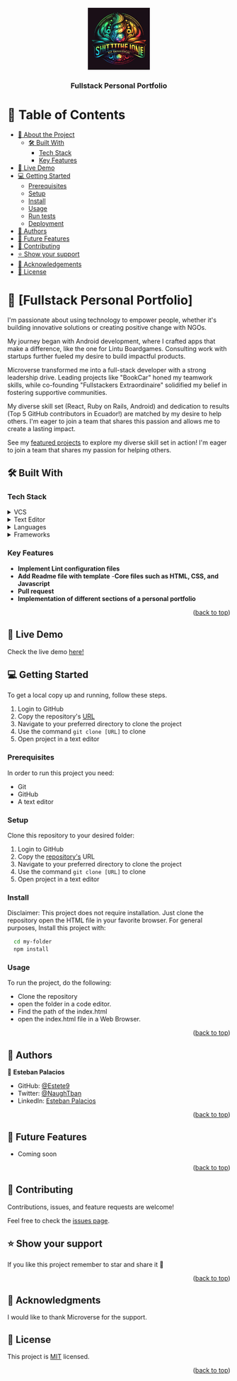<a name="readme-top"></a>

<div align="center">
  
  <img src="logo.png" alt="logo" width="140"  height="auto" />
  <br/>

  <h3><b>Fullstack Personal Portfolio</b></h3>

</div>

<!-- TABLE OF CONTENTS -->

# 📗 Table of Contents

- [📖 About the Project](#about-project)
  - [🛠 Built With](#built-with)
    - [Tech Stack](#tech-stack)
    - [Key Features](#key-features)
- [🚀 Live Demo](#live-demo)
- [💻 Getting Started](#getting-started)
  - [Prerequisites](#prerequisites)
  - [Setup](#setup)
  - [Install](#install)
  - [Usage](#usage)
  - [Run tests](#run-tests)
  - [Deployment](#deployment)
- [👥 Authors](#authors)
- [🔭 Future Features](#future-features)
- [🤝 Contributing](#contributing)
- [⭐️ Show your support](#support)
- [🙏 Acknowledgements](#acknowledgements)
- [📝 License](#license)

<!-- PROJECT DESCRIPTION -->

# 📖 [Fullstack Personal Portfolio] <a name="about-project"></a>


I'm passionate about using technology to empower people, whether it's building innovative solutions or creating positive change with NGOs.

My journey began with Android development, where I crafted apps that make a difference, like the one for Lintu Boardgames. Consulting work with startups further fueled my desire to build impactful products.

Microverse transformed me into a full-stack developer with a strong leadership drive. Leading projects like "BookCar" honed my teamwork skills, while co-founding "Fullstackers Extraordinaire" solidified my belief in fostering supportive communities.

My diverse skill set (React, Ruby on Rails, Android) and dedication to results (Top 5 GitHub contributors in Ecuador!) are matched by my desire to help others. I'm eager to join a team that shares this passion and allows me to create a lasting impact.

See my [featured projects](https://estete9.github.io/Fullstack-Portfolio/#works-container) to explore my diverse skill set in action!  I'm eager to join a team that shares my passion for helping others.

## 🛠 Built With <a name="built-with"></a>

### Tech Stack <a name="tech-stack"></a>

<details>
  <summary>VCS</summary>
  <ul>
    <li><a href="https://git-scm.com/">Git</a></li>
  </ul>
</details>
<details>
  <summary>Text Editor</summary>
  <ul>
   <li><a href="https://code.visualstudio.com/">Visual Studio Code</a></li>
  </ul>
</details>
<details>
<summary>Languages</summary>
  <ul>
    <li><a href="https://developer.mozilla.org/en-US/docs/Web/JavaScript">JavaScript</a></li>
<li><a href="https://developer.mozilla.org/en-US/docs/Web/HTML">HTML</a></li>
    <li><a href="https://developer.mozilla.org/en-US/docs/Web/CSS">CSS</a></li>
  </ul>
</details>
<details>
<summary>Frameworks</summary>
  <ul>
    <li><a href="https://tailwindcss.com">Tailwind</a></li>
  </ul>
</details>
<!-- Features -->

### Key Features <a name="key-features"></a>

- **Implement Lint configuration files**
- **Add Readme file with template** -**Core files such as HTML, CSS, and Javascript**
- **Pull request**
- **Implementation of different sections of a personal portfolio**

<p align="right">(<a href="#readme-top">back to top</a>)</p>

## 🚀 Live Demo
Check the live demo <a name="live-demo" href="https://estete9.github.io/Fullstack-Portfolio/">here!</a>

<!-- GETTING STARTED -->

## 💻 Getting Started <a name="getting-started"></a>


To get a local copy up and running, follow these steps.

1. Login to GitHub
2. Copy the repository's [URL](https://github.com/Estete9/hello-microverse/tree/add-core-files)
3. Navigate to your preferred directory to clone the project
4. Use the command ```git clone [URL]``` to clone
5. Open project in a text editor

### Prerequisites

In order to run this project you need:
- Git
- GitHub
- A text editor

### Setup

Clone this repository to your desired folder:

1. Login to GitHub
2. Copy the [repository's](https://github.com/Estete9/hello-microverse) URL
3. Navigate to your preferred directory to clone the project
4. Use the command ```git clone [URL]``` to clone
5. Open project in a text editor

### Install

Disclaimer: This project does not require installation. Just clone the repository open the HTML file in your favorite browser.
For general purposes, Install this project with:
```sh
  cd my-folder
  npm install
```


### Usage

To run the project, do the following:
- Clone the repository
- open the folder in a code editor.
- Find the path of the index.html
- open the index.html file in a Web Browser.

<p align="right">(<a href="#readme-top">back to top</a>)</p>

<!-- AUTHORS -->

## 👥 Authors <a name="authors"></a>


👤 **Esteban Palacios**

- GitHub: [@Estete9](https://github.com/Estete9)
- Twitter: [@NaughTban](https://twitter.com/NaughTban)
- LinkedIn: [Esteban Palacios](https://www.linkedin.com/in/esteban-palacios-5030a772/)

<p align="right">(<a href="#readme-top">back to top</a>)</p>

<!-- FUTURE FEATURES -->

## 🔭 Future Features <a name="future-features"></a>

- Coming soon

<p align="right">(<a href="#readme-top">back to top</a>)</p>


<!-- CONTRIBUTING -->

## 🤝 Contributing <a name="contributing"></a>

Contributions, issues, and feature requests are welcome!

Feel free to check the [issues page](https://github.com/Estete9/hello-microverse/issues).

<!-- SUPPORT -->

## ⭐️ Show your support <a name="support"></a>



If you like this project remember to star and share it 🥳️

<p align="right">(<a href="#readme-top">back to top</a>)</p>

<!-- ACKNOWLEDGEMENTS -->

## 🙏 Acknowledgments <a name="acknowledgements"></a>


I would like to thank Microverse for the support.

<!-- LICENSE -->

## 📝 License <a name="license"></a>

This project is [MIT](/MIT.md) licensed.

<p align="right">(<a href="#readme-top">back to top</a>)</p>
